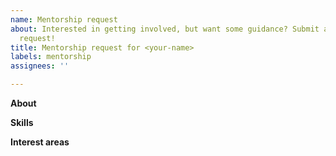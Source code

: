 ```yaml
---
name: Mentorship request
about: Interested in getting involved, but want some guidance? Submit a mentorship
  request!
title: Mentorship request for <your-name>
labels: mentorship
assignees: ''

---
```


<!--
If you're new to the project, welcome!

In addition to filling out this mentorship request, consider attending the
Sigstore community meeting and introducing yourself!
-->

**About**
<!--Tell us a bit about yourself! How did you find the project?-->

**Skills**
<!--
Tell us a bit about your background: what skills you have, relevant prior
experience, etc. Don't copy-paste your entire resume -- this is not an
interview! We just need enough to get the ball rolling.
-->

**Interest areas**
<!--Are there any particular parts of the project you would like to contribute 
to?-->
